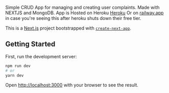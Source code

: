 Simple CRUD App for managing and creating user complaints. Made with NEXTJS and MongoDB.
App is Hosted on Heroku [Heroku](https://gestionfuite.herokuapp.com)
Or on [railway.app](https://gestionfuite-production.up.railway.app) in case you're seeing this after heroku shuts down their free tier.




This is a [Next.js](https://nextjs.org/) project bootstrapped with [`create-next-app`](https://github.com/vercel/next.js/tree/canary/packages/create-next-app).

## Getting Started

First, run the development server:

```bash
npm run dev
# or
yarn dev
```

Open [http://localhost:3000](http://localhost:3000) with your browser to see the result.



